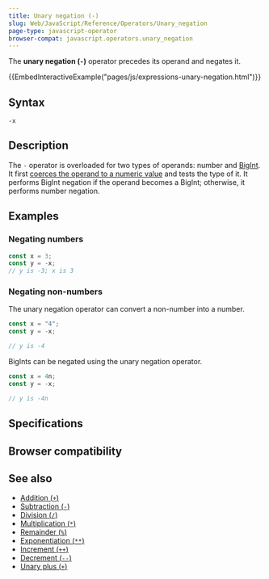 ```yaml
---
title: Unary negation (-)
slug: Web/JavaScript/Reference/Operators/Unary_negation
page-type: javascript-operator
browser-compat: javascript.operators.unary_negation
---
```




The **unary negation (`-`)** operator precedes its operand and negates it.

{{EmbedInteractiveExample("pages/js/expressions-unary-negation.html")}}

## Syntax

```js-nolint
-x
```

## Description

The `-` operator is overloaded for two types of operands: number and [BigInt](/Web/JavaScript/Reference/Global_Objects/BigInt). It first [coerces the operand to a numeric value](/Web/JavaScript/Data_structures#numeric_coercion) and tests the type of it. It performs BigInt negation if the operand becomes a BigInt; otherwise, it performs number negation.

## Examples

### Negating numbers

```js
const x = 3;
const y = -x;
// y is -3; x is 3
```

### Negating non-numbers

The unary negation operator can convert a non-number into a number.

```js
const x = "4";
const y = -x;

// y is -4
```

BigInts can be negated using the unary negation operator.

```js
const x = 4n;
const y = -x;

// y is -4n
```

## Specifications



## Browser compatibility



## See also

- [Addition (`+`)](/Web/JavaScript/Reference/Operators/Addition)
- [Subtraction (`-`)](/Web/JavaScript/Reference/Operators/Subtraction)
- [Division (`/`)](/Web/JavaScript/Reference/Operators/Division)
- [Multiplication (`*`)](/Web/JavaScript/Reference/Operators/Multiplication)
- [Remainder (`%`)](/Web/JavaScript/Reference/Operators/Remainder)
- [Exponentiation (`**`)](/Web/JavaScript/Reference/Operators/Exponentiation)
- [Increment (`++`)](/Web/JavaScript/Reference/Operators/Increment)
- [Decrement (`--`)](/Web/JavaScript/Reference/Operators/Decrement)
- [Unary plus (`+`)](/Web/JavaScript/Reference/Operators/Unary_plus)
